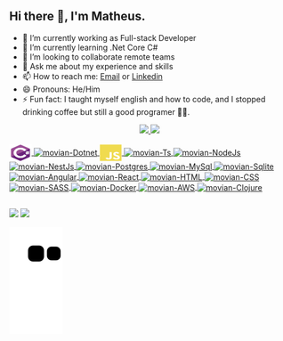 ## Hi there 👋, I'm Matheus.
- 🔭 I’m currently working as Full-stack Developer
- 🌱 I’m currently learning .Net Core C#
- 👯 I’m looking to collaborate remote teams
- 💬 Ask me about my experience and skills 
- 📫 How to reach me: <a target="_blank" href="mailto:matheusoviana01@gmail.com">Email</a> or <a target="_blank" href="https://www.linkedin.com/in/matheusviana/">Linkedin</a>
- 😄 Pronouns: He/Him
- ⚡ Fun fact: I taught myself english and how to code, and I stopped drinking coffee but still a good programer 👨‍💻.
<div align="center">
  <a href="https://github.com/moviandev">
  <img height="180em" src="https://github-readme-stats.vercel.app/api?username=moviandev&show_icons=true&theme=synthwave&include_all_commits=true&count_private=true"/>
  <img height="180em" src="https://github-readme-stats.vercel.app/api/top-langs/?username=moviandev&layout=compact&langs_count=7&theme=synthwave"/>
</div>

<div style="display: inline_block"><br>
   <img align="center" alt="movian-Csharp" height="30" width="40" src="https://raw.githubusercontent.com/devicons/devicon/master/icons/csharp/csharp-original.svg">
   <img align="center" alt="movian-Dotnet" height="30" width="40" src="https://cdn.jsdelivr.net/gh/devicons/devicon/icons/dotnetcore/dotnetcore-original.svg">
  <img align="center" alt="movian-Js" height="30" width="40" src="https://raw.githubusercontent.com/devicons/devicon/master/icons/javascript/javascript-plain.svg">
  <img align="center" alt="movian-Ts" height="30" width="40" src="https://cdn.jsdelivr.net/gh/devicons/devicon/icons/typescript/typescript-original.svg">
  <img align="center" alt="movian-NodeJs" height="30" width="40" src="https://cdn.jsdelivr.net/gh/devicons/devicon/icons/nodejs/nodejs-original.svg">  
  <img align="center" alt="movian-NestJs" height="30" width="40" src="https://cdn.jsdelivr.net/gh/devicons/devicon/icons/nestjs/nestjs-plain.svg">
  <img align="center" alt="movian-Postgres" height="30" width="40" src="https://cdn.jsdelivr.net/gh/devicons/devicon/icons/postgresql/postgresql-original.svg">
  <img align="center" alt="movian-MySql" height="30" width="40" src="https://cdn.jsdelivr.net/gh/devicons/devicon/icons/mysql/mysql-original.svg">
  <img align="center" alt="movian-Sqlite" height="30" width="40" src="https://cdn.jsdelivr.net/gh/devicons/devicon/icons/sqlite/sqlite-original.svg">
  <img align="center" alt="movian-Angular" height="30" width="40" src="https://cdn.jsdelivr.net/gh/devicons/devicon/icons/angularjs/angularjs-original.svg">
  <img align="center" alt="movian-React" height="30" width="40" src="https://cdn.jsdelivr.net/gh/devicons/devicon/icons/react/react-original.svg">
  <img align="center" alt="movian-HTML" height="30" width="40" src="https://cdn.jsdelivr.net/gh/devicons/devicon/icons/html5/html5-original.svg">
  <img align="center" alt="movian-CSS" height="30" width="40" src="https://cdn.jsdelivr.net/gh/devicons/devicon/icons/css3/css3-original.svg">
  <img align="center" alt="movian-SASS" height="30" width="40" src="https://cdn.jsdelivr.net/gh/devicons/devicon/icons/sass/sass-original.svg">
  <img align="center" alt="movian-Docker" height="30" width="40" src="https://cdn.jsdelivr.net/gh/devicons/devicon/icons/docker/docker-plain-wordmark.svg">
  <img align="center" alt="movian-AWS" height="30" width="40" src="https://cdn.jsdelivr.net/gh/devicons/devicon/icons/amazonwebservices/amazonwebservices-original-wordmark.svg">
  <img align="center" alt="movian-Clojure" height="30" width="40" src="https://cdn.jsdelivr.net/gh/devicons/devicon/icons/clojure/clojure-original.svg">
</div>
  
##
  
<div>
  <a target="_blank" href = "mailto:matheusoviana01@gmail.com"><img src="https://img.shields.io/badge/-Gmail-%23333?style=for-the-badge&logo=gmail&logoColor=white" target="_blank"></a>
  <a target="_blank" href="https://www.linkedin.com/in/matheusviana/" target="_blank"><img src="https://img.shields.io/badge/-LinkedIn-%230077B5?style=for-the-badge&logo=linkedin&logoColor=white"></a> 
  
  ![Snake animation](https://github.com/moviandev/moviandev/blob/output/github-contribution-grid-snake.svg)
</div>
 
